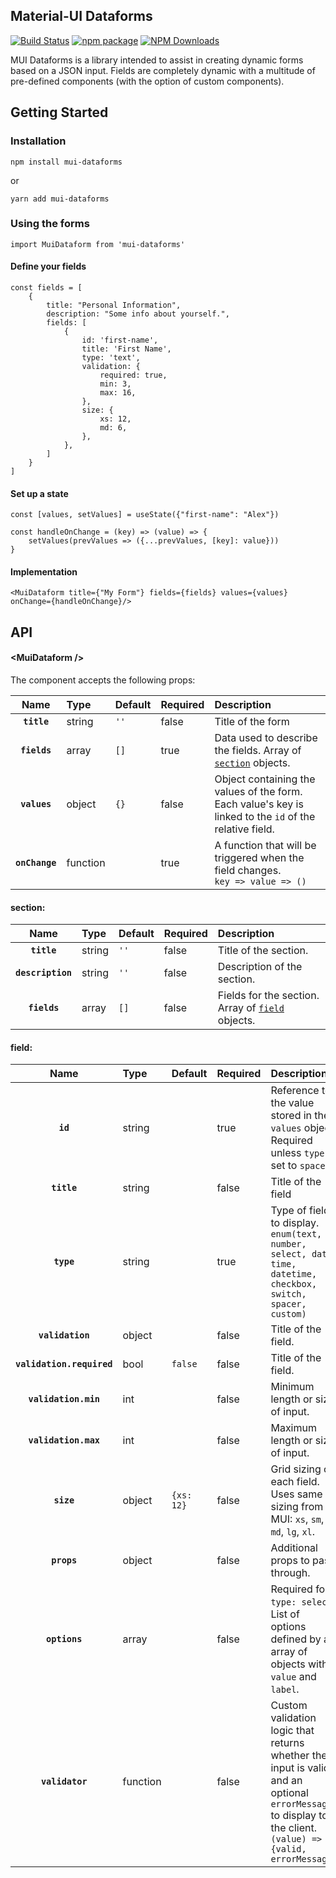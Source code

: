 ## Material-UI Dataforms

[![Build Status](https://travis-ci.com/iKrushYou/mui-dataforms.svg?branch=master)](https://travis-ci.com/iKrushYou/mui-dataforms)
[![npm package](https://img.shields.io/npm/v/mui-dataforms/latest.svg)](https://www.npmjs.com/package/mui-dataforms)
[![NPM Downloads](https://img.shields.io/npm/dt/mui-dataforms.svg?style=flat)](https://npmcharts.com/compare/mui-dataforms?minimal=true)

MUI Dataforms is a library intended to assist in creating dynamic forms based on a JSON input. Fields are completely dynamic with a multitude of pre-defined components (with the option of custom components). 

## Getting Started
### Installation

```
npm install mui-dataforms
```
or
```
yarn add mui-dataforms
```
### Using the forms
```
import MuiDataform from 'mui-dataforms'
```
#### Define your fields
```
const fields = [
    {
        title: "Personal Information",
        description: "Some info about yourself.",
        fields: [
            {
                id: 'first-name',
                title: 'First Name',
                type: 'text',
                validation: {
                    required: true,
                    min: 3,
                    max: 16,
                },
                size: {
                    xs: 12,
                    md: 6,
                },
            },
        ]
    }
]
```
#### Set up a state
```
const [values, setValues] = useState({"first-name": "Alex"})

const handleOnChange = (key) => (value) => {
	setValues(prevValues => ({...prevValues, [key]: value}))
}
```
#### Implementation
```
<MuiDataform title={"My Form"} fields={fields} values={values} onChange={handleOnChange}/>
```


## API


#### &lt;MuiDataform />

The component accepts the following props:

|Name|Type|Default|Required|Description
|:--:|:-----|:-----|:-----|:-----|
|**`title`**|string|`''`|false|Title of the form
|**`fields`**|array|`[]`|true|Data used to describe the fields. Array of [`section`](#options-section) objects.
|**`values`**|object|`{}`|false|Object containing the values of the form. Each value's key is linked to the `id` of the relative field.
|**`onChange`**|function||true|A function that will be triggered when the field changes. <br />`key => value => ()`

#### <a name="options-section"></a>section:
|Name|Type|Default|Required|Description
|:--:|:-----|:--|:-----|:-----|
|**`title`**|string|`''`|false|Title of the section.
|**`description`**|string|`''`|false|Description of the section.
|**`fields`**|array|`[]`|false|Fields for the section. Array of [`field`](#options-field) objects.


#### <a name="options-field"></a>field:
|Name|Type|Default|Required|Description
|:--:|:-----|:--|:-----|:-----|
|**`id`**|string||true|Reference to the value stored in the `values` object. Required unless `type` is set to `spacer`.
|**`title`**|string||false|Title of the field
|**`type`**|string||true|Type of field to display.<br/>`enum(text, number, select, date, time, datetime, checkbox, switch, spacer, custom)`
|**`validation`**|object||false|Title of the field.
|**`validation.required`**|bool|`false`|false|Title of the field.
|**`validation.min`**|int||false|Minimum length or size of input.
|**`validation.max`**|int||false|Maximum length or size of input.
|**`size`**|object|`{xs: 12}`|false|Grid sizing of each field. Uses same sizing from MUI: `xs`, `sm`, `md`, `lg`, `xl`.
|**`props`**|object||false|Additional props to pass through.
|**`options`**|array||false|Required for `type: select`. List of options defined by an array of objects with `value` and `label`.
|**`validator`**|function||false|Custom validation logic that returns whether the input is valid and an optional `errorMessage` to display to the client.<br/>`(value) => {valid, errorMessage}`

